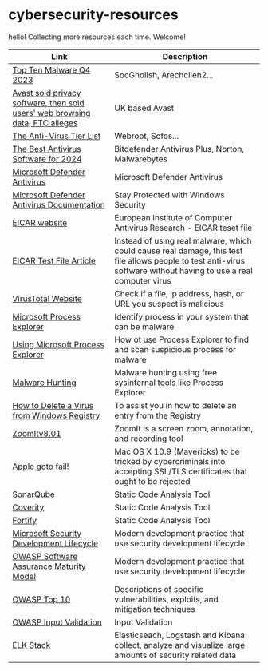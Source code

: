 # cybersecurity-resources
hello!
Collecting more resources each time. Welcome!

| Link | Description |
|------|-------------|
| [Top Ten Malware Q4 2023](https://www.cisecurity.org/insights/blog/top-10-malware-q4-2023) | SocGholish, Arechclien2... |
| [Avast sold privacy software, then sold users' web browsing data, FTC alleges](https://www.cbsnews.com/news/ftc-avast-browsing-data-privacy/) | UK based Avast |
| [The Anti-Virus Tier List](https://www.youtube.com/watch?app=desktop&v=xKrHWM1VeFQ) | Webroot, Sofos... |
| [The Best Antivirus Software for 2024](https://www.pcmag.com/picks/the-best-antivirus-protection) | Bitdefender Antivirus Plus, Norton, Malwarebytes |
| [Microsoft Defender Antivirus](https://www.microsoft.com/en-us/videoplayer/embed/RE3FifU) | Microsoft Defender Antivirus |
| [Microsoft Defender Antivirus Documentation](https://support.microsoft.com/en-us/windows/stay-protected-with-windows-security-2ae0363d-0ada-c064-8b56-6a39afb6a963#:~:text=Windows%20Security%20is%20built%2Din,program%20called%20Microsoft%20Defender%20Antivirus.) | Stay Protected with Windows Security |
| [EICAR website](https://www.eicar.org/download-anti-malware-testfile/#top) | European Institute of Computer Antivirus Research - EICAR teset file |
| [EICAR Test File Article](https://en.wikipedia.org/wiki/EICAR_test_file) | Instead of using real malware, which could cause real damage, this test file allows people to test anti-virus software without having to use a real computer virus |
| [VirusTotal Website](https://www.virustotal.com/gui/home/search) | Check if a file, ip address, hash, or URL you suspect is malicious |
| [Microsoft Process Explorer](https://learn.microsoft.com/en-us/sysinternals/downloads/process-explorer) | Identify process in your system that can be malware |
| [Using Microsoft Process Explorer](https://www.101labs.net/comptia-security/lab-57-how-to-use-process-explorer-to-find-and-scan-suspicious-processes-for-malware/) | How ot use Process Explorer to find and scan suspicious process for malware |
| [Malware Hunting](https://www.youtube.com/watch?v=A_TPZxuTzBU) | Malware hunting using free sysinternal tools like Process Explorer |
| [How to Delete a Virus from Windows Registry](https://www.youtube.com/watch?v=uEv0Tpcfn40) |  To assist you in how to delete an entry from the Registry |
| [ZoomItv8.01](https://learn.microsoft.com/en-us/sysinternals/downloads/zoomit) | ZoomIt is a screen zoom, annotation, and recording tool |
| [Apple goto fail!](https://news.sophos.com/en-us/2014/02/28/sophos-in-the-news-world-of-warbiking-apples-goto-fail-bug-android-malware-surge/) | Mac OS X 10.9 (Mavericks) to be tricked by cybercriminals into accepting SSL/TLS certificates that ought to be rejected |
| [SonarQube](https://www.sonarsource.com/products/sonarqube/) | Static Code Analysis Tool |
| [Coverity](https://www.synopsys.com/software-integrity/security-testing/static-analysis-sast.html) | Static Code Analysis Tool |
| [Fortify](https://www.microfocus.com/en-us/cyberres/application-security) | Static Code Analysis Tool |
| [Microsoft Security Development Lifecycle](https://www.microfocus.com/en-us/cyberres/application-security) | Modern development practice that use security development lifecycle |
| [OWASP Software Assurance Maturity Model](https://owasp.org/www-project-samm/) | Modern development practice that use security development lifecycle |
| [OWASP Top 10](https://owasp.org/www-project-top-ten/) | Descriptions of specific vulnerabilities, exploits, and mitigation techniques |
| [OWASP Input Validation](https://cheatsheetseries.owasp.org/cheatsheets/Input_Validation_Cheat_Sheet.html) | Input Validation |
| [ELK Stack](https://www.elastic.co/elastic-stack) | Elasticseach, Logstash and Kibana  collect, analyze and visualize large amounts of security related data |

